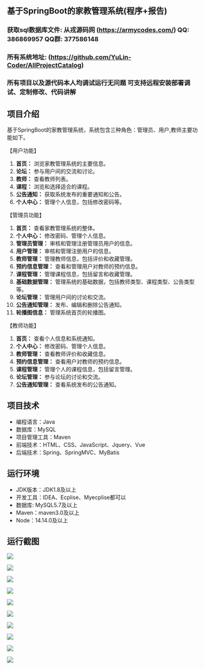 ## 基于SpringBoot的家教管理系统(程序+报告)

###  获取sql数据库文件: 从戎源码网 (https://armycodes.com/) QQ: 386869957 QQ群: 377586148
###  所有系统地址: (https://github.com/YuLin-Coder/AllProjectCatalog) 
###  所有项目以及源代码本人均调试运行无问题 可支持远程安装部署调试、定制修改、代码讲解

## 项目介绍
基于SpringBoot的家教管理系统，系统包含三种角色：管理员、用户,教师主要功能如下。

【用户功能】
1. **首页：** 浏览家教管理系统的主要信息。
2. **论坛：** 参与用户间的交流和讨论。
3. **教师：** 查看教师列表。
4. **课程：** 浏览和选择适合的课程。
5. **公告通知：** 获取系统发布的重要通知和公告。
6. **个人中心：** 管理个人信息，包括修改密码等。

【管理员功能】
1. **首页：** 查看家教管理系统的整体。
2. **个人中心：** 修改密码、管理个人信息。
3. **管理员管理：** 审核和管理注册管理员用户的信息。
4. **用户管理：** 审核和管理注册用户的信息。
5. **教师管理：** 管理教师信息，包括评价和收藏管理。
6. **预约信息管理：** 查看和管理用户对教师的预约信息。
7. **课程管理：** 管理课程信息，包括留言和收藏管理。
8. **基础数据管理：** 管理系统的基础数据，包括教师类型、课程类型、公告类型等。
9. **论坛管理：** 管理用户间的讨论和交流。
10. **公告通知管理：** 发布、编辑和删除公告通知。
11. **轮播图信息：** 管理系统首页的轮播图。

【教师功能】
1. **首页：** 查看个人信息和系统通知。
2. **个人中心：** 修改密码、管理个人信息。
3. **教师管理：** 查看教师评价和收藏信息。
4. **预约信息管理：** 查看用户对教师的预约信息。
5. **课程管理：** 管理个人的课程信息，包括留言管理。
6. **论坛管理：** 参与论坛的讨论和交流。
7. **公告通知管理：** 查看系统发布的公告通知。

## 项目技术
- 编程语言：Java
- 数据库：MySQL
- 项目管理工具：Maven
- 前端技术：HTML、CSS、JavaScript、Jquery、Vue
- 后端技术：Spring、SpringMVC、MyBatis

## 运行环境
- JDK版本：JDK1.8及以上
- 开发工具：IDEA、Ecplise、Myecplise都可以
- 数据库: MySQL5.7及以上
- Maven：maven3.0及以上
- Node：14.14.0及以上

## 运行截图
![](screenshot/1.png)

![](screenshot/2.png)

![](screenshot/3.png)

![](screenshot/4.png)

![](screenshot/5.png)

![](screenshot/6.png)

![](screenshot/7.png)

![](screenshot/8.png)

![](screenshot/9.png)

![](screenshot/10.png)